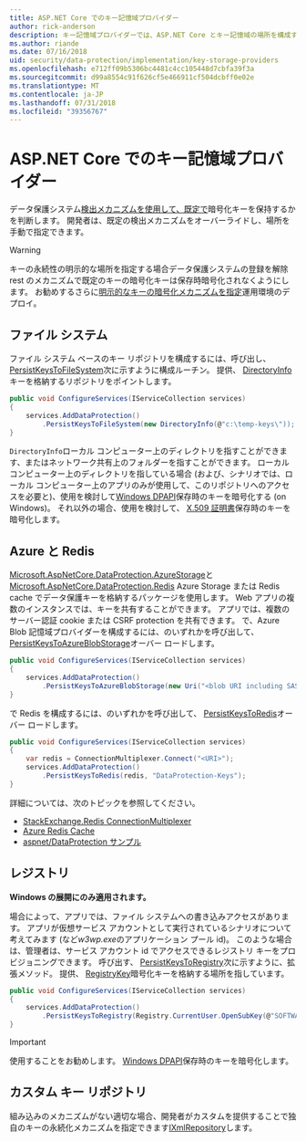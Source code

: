 ```yaml
---
title: ASP.NET Core でのキー記憶域プロバイダー
author: rick-anderson
description: キー記憶域プロバイダーでは、ASP.NET Core とキー記憶域の場所を構成する方法について説明します。
ms.author: riande
ms.date: 07/16/2018
uid: security/data-protection/implementation/key-storage-providers
ms.openlocfilehash: e712ff09b5306bc4481c4cc105448d7cbfa39f3a
ms.sourcegitcommit: d99a8554c91f626cf5e466911cf504dcbff0e02e
ms.translationtype: MT
ms.contentlocale: ja-JP
ms.lasthandoff: 07/31/2018
ms.locfileid: "39356767"
---
```

# <a name="key-storage-providers-in-aspnet-core"></a>ASP.NET Core でのキー記憶域プロバイダー

データ保護システム[検出メカニズムを使用して、既定で](xref:security/data-protection/configuration/default-settings)暗号化キーを保持するかを判断します。 開発者は、既定の検出メカニズムをオーバーライドし、場所を手動で指定できます。

> [!WARNING]
> キーの永続性の明示的な場所を指定する場合データ保護システムの登録を解除 rest のメカニズムで既定のキーの暗号化キーは保存時暗号化されなくようにします。 お勧めするさらに[明示的なキーの暗号化メカニズムを指定](xref:security/data-protection/implementation/key-encryption-at-rest)運用環境のデプロイ。

## <a name="file-system"></a>ファイル システム

ファイル システム ベースのキー リポジトリを構成するには、呼び出し、 [PersistKeysToFileSystem](/dotnet/api/microsoft.aspnetcore.dataprotection.dataprotectionbuilderextensions.persistkeystofilesystem)次に示すように構成ルーチン。 提供、 [DirectoryInfo](/dotnet/api/system.io.directoryinfo)キーを格納するリポジトリをポイントします。

```csharp
public void ConfigureServices(IServiceCollection services)
{
    services.AddDataProtection()
        .PersistKeysToFileSystem(new DirectoryInfo(@"c:\temp-keys\"));
}
```

`DirectoryInfo`ローカル コンピューター上のディレクトリを指すことができます、またはネットワーク共有上のフォルダーを指すことができます。 ローカル コンピューター上のディレクトリを指している場合 (および、シナリオでは、ローカル コンピューター上のアプリのみが使用して、このリポジトリへのアクセスを必要と)、使用を検討して[Windows DPAPI](xref:security/data-protection/implementation/key-encryption-at-rest)保存時のキーを暗号化する (on Windows)。 それ以外の場合、使用を検討して、 [X.509 証明書](xref:security/data-protection/implementation/key-encryption-at-rest)保存時のキーを暗号化します。

## <a name="azure-and-redis"></a>Azure と Redis

[Microsoft.AspNetCore.DataProtection.AzureStorage](https://www.nuget.org/packages/Microsoft.AspNetCore.DataProtection.AzureStorage/)と[Microsoft.AspNetCore.DataProtection.Redis](https://www.nuget.org/packages/Microsoft.AspNetCore.DataProtection.Redis/) Azure Storage または Redis cache でデータ保護キーを格納するパッケージを使用します。 Web アプリの複数のインスタンスでは、キーを共有することができます。 アプリでは、複数のサーバー認証 cookie または CSRF protection を共有できます。 で、Azure Blob 記憶域プロバイダーを構成するには、のいずれかを呼び出して、 [PersistKeysToAzureBlobStorage](/dotnet/api/microsoft.aspnetcore.dataprotection.azuredataprotectionbuilderextensions.persistkeystoazureblobstorage)オーバー ロードします。

```csharp
public void ConfigureServices(IServiceCollection services)
{
    services.AddDataProtection()
        .PersistKeysToAzureBlobStorage(new Uri("<blob URI including SAS token>"));
}
```

で Redis を構成するには、のいずれかを呼び出して、 [PersistKeysToRedis](/dotnet/api/microsoft.aspnetcore.dataprotection.redisdataprotectionbuilderextensions.persistkeystoredis)オーバー ロードします。

```csharp
public void ConfigureServices(IServiceCollection services)
{
    var redis = ConnectionMultiplexer.Connect("<URI>");
    services.AddDataProtection()
        .PersistKeysToRedis(redis, "DataProtection-Keys");
}
```

詳細については、次のトピックを参照してください。

* [StackExchange.Redis ConnectionMultiplexer](https://github.com/StackExchange/StackExchange.Redis/blob/master/docs/Basics.md)
* [Azure Redis Cache](/azure/redis-cache/cache-dotnet-how-to-use-azure-redis-cache#connect-to-the-cache)
* [aspnet/DataProtection サンプル](https://github.com/aspnet/DataProtection/tree/master/samples)

## <a name="registry"></a>レジストリ

**Windows の展開にのみ適用されます。**

場合によって、アプリでは、ファイル システムへの書き込みアクセスがあります。 アプリが仮想サービス アカウントとして実行されているシナリオについて考えてみます (など*w3wp.exe*のアプリケーション プール id)。 このような場合は、管理者は、サービス アカウント id でアクセスできるレジストリ キーをプロビジョニングできます。 呼び出す、 [PersistKeysToRegistry](/dotnet/api/microsoft.aspnetcore.dataprotection.dataprotectionbuilderextensions.persistkeystoregistry)次に示すように、拡張メソッド。 提供、 [RegistryKey](/dotnet/api/microsoft.aspnetcore.dataprotection.repositories.registryxmlrepository.registrykey)暗号化キーを格納する場所を指しています。

```csharp
public void ConfigureServices(IServiceCollection services)
{
    services.AddDataProtection()
        .PersistKeysToRegistry(Registry.CurrentUser.OpenSubKey(@"SOFTWARE\Sample\keys"));
}
```

> [!IMPORTANT]
> 使用することをお勧めします。 [Windows DPAPI](xref:security/data-protection/implementation/key-encryption-at-rest)保存時のキーを暗号化します。

## <a name="custom-key-repository"></a>カスタム キー リポジトリ

組み込みのメカニズムがない適切な場合、開発者がカスタムを提供することで独自のキーの永続化メカニズムを指定できます[IXmlRepository](/dotnet/api/microsoft.aspnetcore.dataprotection.repositories.ixmlrepository)します。
